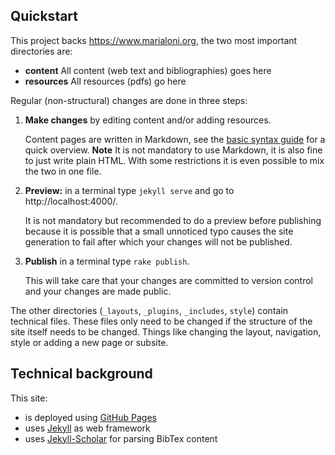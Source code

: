 ## Quickstart

This project backs https://www.marialoni.org, the two most important directories are:
- **content** All content (web text and bibliographies) goes here
- **resources** All resources (pdfs) go here

Regular (non-structural) changes are done in three steps:
1. **Make changes** by editing content and/or adding resources.
    
    Content pages are written in Markdown, see the [basic syntax guide](https://www.markdownguide.org/basic-syntax/) for a quick overview. **Note** It is not mandatory to use Markdown, it is also fine to just write plain HTML. With some restrictions it is even possible to mix the two in one file.
2. **Preview:** in a terminal type `jekyll serve` and go to http://localhost:4000/.
    
    It is not mandatory but recommended to do a preview before publishing because it is possible that a small unnoticed typo causes the site generation to fail after which your changes will not be published. 
3. **Publish** in a terminal type `rake publish`.
    
    This will take care that your changes are committed to version control and your changes are made public.

The other directories (`_layouts`, `_plugins`, `_includes`, `style`) contain technical files. These files only need to be changed if the structure of the site itself needs to be changed. Things like changing the layout, navigation, style or adding a new page or subsite.

## Technical background 

This site:
- is deployed using [GitHub Pages](https://pages.github.com/)
- uses [Jekyll](https://jekyllrb.com/) as web framework
- uses [Jekyll-Scholar](https://github.com/inukshuk/jekyll-scholar#readme) for parsing BibTex content

